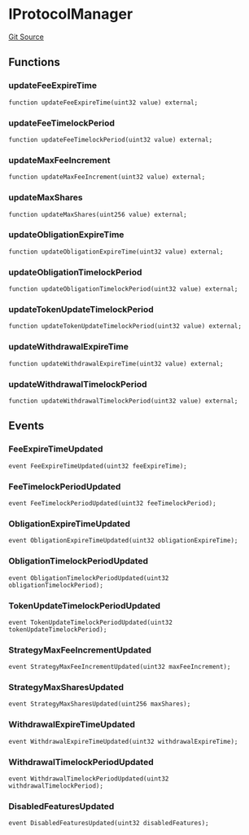 # IProtocolManager
[Git Source](https://github.com/ssvlabs/based-applications/blob/506ac6ae02f84ad3df44eadfe12c8fc0cb108f44/src/core/interfaces/IProtocolManager.sol)


## Functions
### updateFeeExpireTime


```solidity
function updateFeeExpireTime(uint32 value) external;
```

### updateFeeTimelockPeriod


```solidity
function updateFeeTimelockPeriod(uint32 value) external;
```

### updateMaxFeeIncrement


```solidity
function updateMaxFeeIncrement(uint32 value) external;
```

### updateMaxShares


```solidity
function updateMaxShares(uint256 value) external;
```

### updateObligationExpireTime


```solidity
function updateObligationExpireTime(uint32 value) external;
```

### updateObligationTimelockPeriod


```solidity
function updateObligationTimelockPeriod(uint32 value) external;
```

### updateTokenUpdateTimelockPeriod


```solidity
function updateTokenUpdateTimelockPeriod(uint32 value) external;
```

### updateWithdrawalExpireTime


```solidity
function updateWithdrawalExpireTime(uint32 value) external;
```

### updateWithdrawalTimelockPeriod


```solidity
function updateWithdrawalTimelockPeriod(uint32 value) external;
```

## Events
### FeeExpireTimeUpdated

```solidity
event FeeExpireTimeUpdated(uint32 feeExpireTime);
```

### FeeTimelockPeriodUpdated

```solidity
event FeeTimelockPeriodUpdated(uint32 feeTimelockPeriod);
```

### ObligationExpireTimeUpdated

```solidity
event ObligationExpireTimeUpdated(uint32 obligationExpireTime);
```

### ObligationTimelockPeriodUpdated

```solidity
event ObligationTimelockPeriodUpdated(uint32 obligationTimelockPeriod);
```

### TokenUpdateTimelockPeriodUpdated

```solidity
event TokenUpdateTimelockPeriodUpdated(uint32 tokenUpdateTimelockPeriod);
```

### StrategyMaxFeeIncrementUpdated

```solidity
event StrategyMaxFeeIncrementUpdated(uint32 maxFeeIncrement);
```

### StrategyMaxSharesUpdated

```solidity
event StrategyMaxSharesUpdated(uint256 maxShares);
```

### WithdrawalExpireTimeUpdated

```solidity
event WithdrawalExpireTimeUpdated(uint32 withdrawalExpireTime);
```

### WithdrawalTimelockPeriodUpdated

```solidity
event WithdrawalTimelockPeriodUpdated(uint32 withdrawalTimelockPeriod);
```

### DisabledFeaturesUpdated

```solidity
event DisabledFeaturesUpdated(uint32 disabledFeatures);
```

